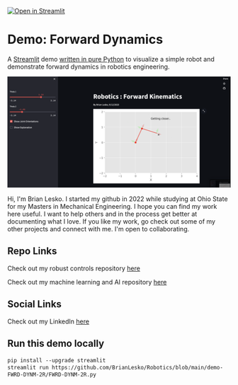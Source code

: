 [![Open in Streamlit](https://static.streamlit.io/badges/streamlit_badge_black_white.svg)](https://robotics-fd-brianlesko.streamlit.app)

# Demo: Forward Dynamics
A [Streamlit](https://streamlit.io) demo [written in pure Python](https://github.com/BrianLesko/Robotics/blob/main/demo-FWRD-DYNM-2R/FWRD-DYNM-2R.py)
to visualize a simple robot and demonstrate forward dynamics in robotics engineering.

![](demo-FWRD-KINM-2R/preview.png)

Hi, I'm Brian Lesko. I started my github in 2022 while studying at Ohio State for my Masters in Mechanical Engineering. I hope you can find my work here useful. I want to help others and in the process get better at documenting what I love. If you like my work, go check out some of my other projects and connect with me. I'm open to collaborating.

## Repo Links 

Check out my robust controls repository [here](https://github.com/BrianLesko/RobustControls)

Check out my machine learning and AI repository [here](https://github.com/BrianLesko/MachineLearning)

## Social Links 

Check out my LinkedIn [here](https://www.linkedin.com/in/brianlesko/)

## Run this demo locally
```
pip install --upgrade streamlit
streamlit run https://github.com/BrianLesko/Robotics/blob/main/demo-FWRD-DYNM-2R/FWRD-DYNM-2R.py
```

